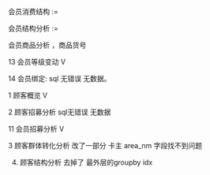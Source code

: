 会员消费结构 :=

会员结构分析 :=

会员商品分析  ，商品货号

13 会员等级变动  V

14 会员绑定:          sql 无错误  无数据。

1 顾客概览      V

2 顾客招募分析 sql无错误 无数据

11 会员招募分析  V

3 顾客群体转化分析  改了一部分 卡主  area\_nm 字段找不到问题

4. 顾客结构分析 去掉了 最外层的groupby idx

